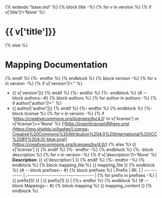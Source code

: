 {% extends "base.md" %}
{% block title -%}
{% for v in version %}
   {% if v['title']!='None' %}
# {{ v['title']}}
   {% else %}
# Mapping Documentation
   {% endif %}
{%- endfor %}
{% endblock %}
{% block version -%}
{% for v in version -%}
   {% if v['version']!='' %}
* {{ v['version']}}
   {% endif %}
{%- endfor %}
{%- endblock %}
{# -- block authors--#}
{% block authors %}
{% for author in authors -%}
    {% if author['author']!='' %}
* {{ author['author']}}
   {% endif %}
{%- endfor %}
{% endblock %}
{%- block license %}
{% for v in version -%}
{% if 'https://creativecommons.org/licenses/by/4.0' in v['license'] or v['license']=='None' %}
[![http://insertlicenseURIhere.org](https://img.shields.io/badge/License-Creative%20Commons%20Attribution%204.0%20International%20(CC%20BY%204.0)-blue.svg)](https://creativecommons.org/licenses/by/4.0/)
{% else %}
{{ v['license'] }}
{% endif %}
{%- endfor -%}
{% endblock %}
{%- block description %}
{% for v in version -%}
{% if v['description']!='None' %}
**Description**: {{ v['description'] }}
{% endif %}
{%- endfor -%}
{% endblock %}
{% block mapping_file %}
{{ mapping_file }}
{% endblock %}
{# -- block prefixes-- #}
{% block prefixes %}
| Prefix       |               IRI.                   |
| :----------- | :----------------------------------  |
{% for prefix in prefixes -%}
| {{ prefix[0] }}     | {{ prefix[1] }} |
{%+ endfor %}
{% endblock %}
{# -- block Mappings-- #}
{% block mapping %}
{{ mapping_content }}
{% endblock %}